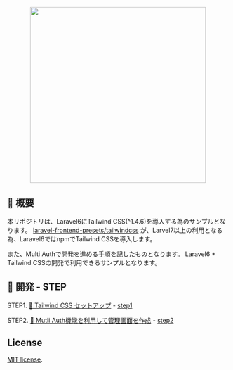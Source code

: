 <p align="center">
    <img src="https://res.cloudinary.com/dtfbvvkyp/image/upload/v1566331377/laravel-logolockup-cmyk-red.svg" width="400">
</p>

## 📝 概要

本リポジトリは、Laravel6にTailwind CSS(^1.4.6)を導入する為のサンプルとなります。
[laravel-frontend-presets/tailwindcss](https://github.com/laravel-frontend-presets/tailwindcss) が、Larvel7以上の利用となる為、Laravel6ではnpmでTailwind CSSを導入します。

また、Multi Authで開発を進める手順を記したものとなります。
Laravel6 + Tailwind CSSの開発で利用できるサンプルとなります。

## 📝 開発 - STEP

STEP1. [📝 Tailwind CSS セットアップ](https://github.com/ynaka6/laravel6-tailwindcss-sample/blob/master/docs/step1/readme.md)  - [step1](https://github.com/ynaka6/laravel6-tailwindcss-sample/tree/step1)

STEP2. [📝 Mutli Auth機能を利用して管理画面を作成](https://github.com/ynaka6/laravel6-tailwindcss-sample/blob/master/docs/step2/readme.md)  - [step2](https://github.com/ynaka6/laravel6-tailwindcss-sample/tree/step2)


## License
[MIT license](https://opensource.org/licenses/MIT).
